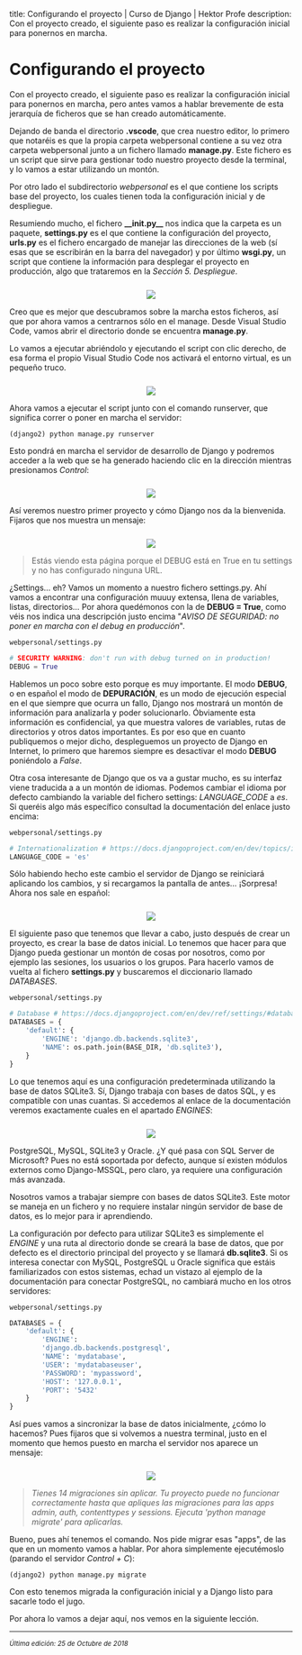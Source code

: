 title: Configurando el proyecto | Curso de Django | Hektor Profe
description: Con el proyecto creado, el siguiente paso es realizar la configuración inicial para ponernos en marcha.

# Configurando el proyecto

Con el proyecto creado, el siguiente paso es realizar la configuración inicial para ponernos en marcha, pero antes vamos a hablar brevemente de esta jerarquía de ficheros que se han creado automáticamente.

Dejando de banda el directorio **.vscode**, que crea nuestro editor, lo primero que notaréis es que la propia carpeta webpersonal contiene a su vez otra carpeta webpersonal junto a un fichero llamado **manage.py**. Este fichero es un script que sirve para gestionar todo nuestro proyecto desde la terminal, y lo vamos a estar utilizando un montón.

Por otro lado el subdirectorio _webpersonal_ es el que contiene los scripts base del proyecto, los cuales tienen toda la configuración inicial y de despliegue.

Resumiendo mucho, el fichero **\_\_init.py\_\_** nos indica que la carpeta es un paquete, **settings.py** es el que contiene la configuración del proyecto, **urls.py** es el fichero encargado de manejar las direcciones de la web (sí esas que se escribirán en la barra del navegador) y por último **wsgi.py**, un script que contiene la información para desplegar el proyecto en producción, algo que trataremos en la _Sección 5. Despliegue_.

<div style="text-align:center;margin-top:25px"><img src="{{cdn}}/django/03.png"/></div>

Creo que es mejor que descubramos sobre la marcha estos ficheros, así que por ahora vamos a centrarnos sólo en el manage. Desde Visual Studio Code, vamos abrir el directorio donde se encuentra **manage.py**.

Lo vamos a ejecutar abriéndolo y ejecutando el script con clic derecho, de esa forma el propio Visual Studio Code nos activará el entorno virtual, es un pequeño truco.

<div style="text-align:center;margin-top:25px"><img src="{{cdn}}/django/04.png"/></div>

Ahora vamos a ejecutar el script junto con el comando runserver, que significa correr o poner en marcha el servidor:

```
(django2) python manage.py runserver
```

Esto pondrá en marcha el servidor de desarrollo de Django y podremos acceder a la web que se ha generado haciendo clic en la dirección mientras presionamos _Control_:

<div style="text-align:center;margin-top:25px"><img src="{{cdn}}/django/05.png"/></div>

Así veremos nuestro primer proyecto y cómo Django nos da la bienvenida. Fijaros que nos muestra un mensaje:

<div style="text-align:center;margin-top:25px"><img src="{{cdn}}/django/06.png"/></div>

> Estás viendo esta página porque el DEBUG está en True en tu settings y no has configurado ninguna URL.

¿Settings… eh? Vamos un momento a nuestro fichero settings.py. Ahí vamos a encontrar una configuración muuuy extensa, llena de variables, listas, directorios… Por ahora quedémonos con la de **DEBUG = True**, como véis nos indica una descripción justo encima "_AVISO DE SEGURIDAD: no poner en marcha con el debug en producción_".

`webpersonal/settings.py`
```python
# SECURITY WARNING: don't run with debug turned on in production!
DEBUG = True
```

Hablemos un poco sobre esto porque es muy importante. El modo **DEBUG**, o en español el modo de **DEPURACIÓN**, es un modo de ejecución especial en el que siempre que ocurra un fallo, Django nos mostrará un montón de información para analizarla y poder solucionarlo. Óbviamente esta información es confidencial, ya que muestra valores de variables, rutas de directorios y otros datos importantes. Es por eso que en cuanto publiquemos o mejor dicho, despleguemos un proyecto de Django en Internet, lo primero que haremos siempre es desactivar el modo **DEBUG** poniéndolo a _False_.

Otra cosa interesante de Django que os va a gustar mucho, es su interfaz viene traducida a a un montón de idiomas. Podemos cambiar el idioma por defecto cambiando la variable del fichero settings: _LANGUAGE_CODE_ a _es_. Si queréis algo más específico consultad la documentación del enlace justo encima:

`webpersonal/settings.py`

```python
# Internationalization # https://docs.djangoproject.com/en/dev/topics/i18n/
LANGUAGE_CODE = 'es'
```

Sólo habiendo hecho este cambio el servidor de Django se reiniciará aplicando los cambios, y si recargamos la pantalla de antes… ¡Sorpresa! Ahora nos sale en español:

<div style="text-align:center;margin-top:25px"><img src="{{cdn}}/django/07.png"/></div>

El siguiente paso que tenemos que llevar a cabo, justo después de crear un proyecto, es crear la base de datos inicial. Lo tenemos que hacer para que Django pueda gestionar un montón de cosas por nosotros, como por ejemplo las sesiones, los usuarios o los grupos. Para hacerlo vamos de vuelta al fichero **settings.py** y buscaremos el diccionario llamado _DATABASES_.

`webpersonal/settings.py`

```python
# Database # https://docs.djangoproject.com/en/dev/ref/settings/#databases
DATABASES = {
    'default': {
        'ENGINE': 'django.db.backends.sqlite3',
        'NAME': os.path.join(BASE_DIR, 'db.sqlite3'),
    }
}
```

Lo que tenemos aquí es una configuración predeterminada utilizando la base de datos SQLite3. Sí, Django trabaja con bases de datos SQL, y es compatible con unas cuantas. Si accedemos al enlace de la documentación veremos exactamente cuales en el apartado _ENGINES_:

<div style="text-align:center;margin-top:25px"><img src="{{cdn}}/django/08.png"/></div>

PostgreSQL, MySQL, SQLite3 y Oracle. ¿Y qué pasa con SQL Server de Microsoft? Pues no está soportada por defecto, aunque sí existen módulos externos como Django-MSSQL, pero claro, ya requiere una configuración más avanzada.

Nosotros vamos a trabajar siempre con bases de datos SQLite3. Este motor se maneja en un fichero y no requiere instalar ningún servidor de base de datos, es lo mejor para ir aprendiendo.

La configuración por defecto para utilizar SQLite3 es simplemente el _ENGINE_ y una ruta al directorio donde se creará la base de datos, que por defecto es el directorio principal del proyecto y se llamará **db.sqlite3**. Si os interesa conectar con MySQL, PostgreSQL u Oracle significa que estáis familiarizados con estos sistemas, echad un vistazo al ejemplo de la documentación para conectar PostgreSQL, no cambiará mucho en los otros servidores:

`webpersonal/settings.py`

```python
DATABASES = { 
    'default': { 
        'ENGINE': 
        'django.db.backends.postgresql', 
        'NAME': 'mydatabase', 
        'USER': 'mydatabaseuser', 
        'PASSWORD': 'mypassword', 
        'HOST': '127.0.0.1', 
        'PORT': '5432'
    } 
}
```

Así pues vamos a sincronizar la base de datos inicialmente, ¿cómo lo hacemos? Pues fijaros que si volvemos a nuestra terminal, justo en el momento que hemos puesto en marcha el servidor nos aparece un mensaje:

<div style="text-align:center;margin-top:25px"><img src="{{cdn}}/django/09.png"/></div>

> <i>Tienes 14 migraciones sin aplicar. Tu proyecto puede no funcionar correctamente hasta que apliques las migraciones para las apps admin, auth, contenttypes y sessions. Ejecuta 'python manage migrate' para aplicarlas.</i>

Bueno, pues ahí tenemos el comando. Nos pide migrar esas "apps", de las que en un momento vamos a hablar. Por ahora simplemente ejecutémoslo (parando el servidor _Control + C_):

```
(django2) python manage.py migrate
```

Con esto tenemos migrada la configuración inicial y a Django listo para sacarle todo el jugo.

Por ahora lo vamos a dejar aquí, nos vemos en la siguiente lección.

---

<small class="edited"><i>Última edición: 25 de Octubre de 2018</i></small>
